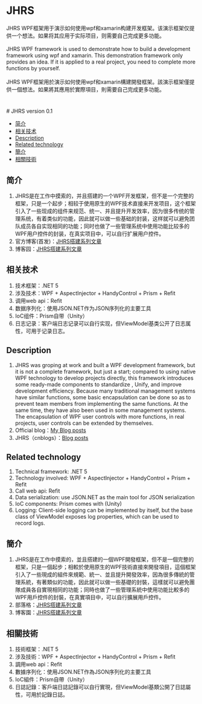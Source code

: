 # JHRS
JHRS WPF框架用于演示如何使用wpf和xamarin构建开发框架。该演示框架仅提供一个想法。如果将其应用于实际项目，则需要自己完成更多功能。<br><br>
JHRS WPF framework is used to demonstrate how to build a development framework using wpf and xamarin. This demonstration framework only provides an idea. If it is applied to a real project, you need to complete more functions by yourself.<br><br>
JHRS WPF框架用於演示如何使用wpf和xamarin構建開發框架。該演示框架僅提供一個想法。如果將其應用於實際項目，則需要自己完成更多功能。
# 

﻿# JHRS version 0.1

 - [简介][1]
 - [相关技术][2]
 - [Description][3]
 - [Related technology][4]
 - [簡介][5]
 - [相關技術][6]

## <a id="title01"/>简介
1. JHRS是在工作中摸索的，并且搭建的一个WPF开发框架，但不是一个完整的框架，只是一个起步；相较于使用原生的WPF技术直接来开发项目，这个框架引入了一些现成的组件来规范、统一、并且提升开发效率，因为很多传统的管理系统，有着类似的功能，因此就可以做一些基础的封装，这样就可以避免团队成员各自实现相同的功能；同时也做了一些管理系统中使用功能比较多的WPF用户控件的封装，在真实项目中，可以自行扩展用户控件。
2. 官方博客(首发)：[JHRS搭建系列文章](https://jhrs.com/2020/37391.html)
3. 博客园：[JHRS搭建系列文章](https://www.cnblogs.com/jessory/p/13590057.html)

## <a id="title02"/>相关技术
1. 技术框架：.NET 5
2. 涉及技术：WPF + AspectInjector + HandyControl + Prism + Refit
3. 调用web api：Refit
4. 数据序列化：使用JSON.NET作为JSON序列化的主要工具
5. IoC组件：Prism自带（Unity）
6. 日志记录：客户端日志记录可以自行实现，但ViewModel基类公开了日志属性，可用于记录日志。

## <a id="title03"/>Description
1. JHRS was groping at work and built a WPF development framework, but it is not a complete framework, but just a start; compared to using native WPF technology to develop projects directly, this framework introduces some ready-made components to standardize , Unify, and improve development efficiency. Because many traditional management systems have similar functions, some basic encapsulation can be done so as to prevent team members from implementing the same functions. At the same time, they have also been used in some management systems. The encapsulation of WPF user controls with more functions, in real projects, user controls can be extended by themselves.
2. Official blog：[My Blog posts](https://jhrs.com/2020/37391.html)
3. JHRS（cnblogs）：[Blog posts](https://www.cnblogs.com/jessory/p/13590057.html)

## <a id="title04"/>Related technology
1. Technical framework: .NET 5
2. Technology involved: WPF + AspectInjector + HandyControl + Prism + Refit
3. Call web api: Refit
4. Data serialization: use JSON.NET as the main tool for JSON serialization
5. IoC components: Prism comes with (Unity)
6. Logging: Client-side logging can be implemented by itself, but the base class of ViewModel exposes log properties, which can be used to record logs.

## <a id="title05"/>簡介
1. JHRS是在工作中摸索的，並且搭建的一個WPF開發框架，但不是一個完整的框架，只是一個起步；相較於使用原生的WPF技術直接來開發項目，這個框架引入了一些現成的組件來規範、統一、並且提升開發效率，因為很多傳統的管理系統，有著類似的功能，因此就可以做一些基礎的封裝，這樣就可以避免團隊成員各自實現相同的功能；同時也做了一些管理系統中使用功能比較多的WPF用戶控件的封裝，在真實項目中，可以自行擴展用戶控件。
2. 部落格：[JHRS搭建系列文章](https://jhrs.com/2020/37391.html)
3. 博客園：[JHRS搭建系列文章](https://www.cnblogs.com/jessory/p/13590057.html)

## <a id="title06"/>相關技術
1. 技術框架：.NET 5
2. 涉及技術：WPF + AspectInjector + HandyControl + Prism + Refit
3. 調用web api：Refit
4. 數據序列化：使用JSON.NET作為JSON序列化的主要工具
5. IoC組件：Prism自帶（Unity）
6. 日誌記錄：客戶端日誌記錄可以自行實現，但ViewModel基類公開了日誌屬性，可用於記錄日誌。

  [1]: #title01
  [2]: #title02
	[3]: #title03
	[4]: #title04
	[5]: #title05
	[6]: #title06
